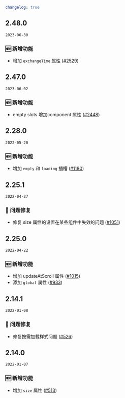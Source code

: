 ```yaml
changelog: true
```

## 2.48.0

`2023-06-30`

### 🆕 新增功能

- 增加 `exchangeTime` 属性 ([#2529](https://github.com/arco-design/arco-design-vue/pull/2529))


## 2.47.0

`2023-06-02`

### 🆕 新增功能

- empty slots 增加component 属性 ([#2448](https://github.com/arco-design/arco-design-vue/pull/2448))


## 2.28.0

`2022-05-20`

### 🆕 新增功能

- 增加 `empty` 和 `loading` 插槽 ([#1180](https://github.com/arco-design/arco-design-vue/pull/1180))


## 2.25.1

`2022-04-27`

### 🐛 问题修复

- 修复 size 属性的设置在某些组件中失效的问题 ([#1051](https://github.com/arco-design/arco-design-vue/pull/1051))


## 2.25.0

`2022-04-22`

### 🆕 新增功能

- 增加 updateAtScroll 属性 ([#1015](https://github.com/arco-design/arco-design-vue/pull/1015))
- 添加 `global` 属性 ([#933](https://github.com/arco-design/arco-design-vue/pull/933))


## 2.14.1

`2022-01-08`

### 🐛 问题修复

- 修复按需加载样式问题 ([#526](https://github.com/arco-design/arco-design-vue/pull/526))


## 2.14.0

`2022-01-07`

### 🆕 新增功能

- 增加 `size` 属性 ([#513](https://github.com/arco-design/arco-design-vue/pull/513))

